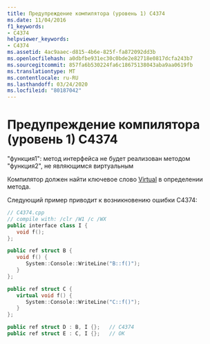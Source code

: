 ```yaml
---
title: Предупреждение компилятора (уровень 1) C4374
ms.date: 11/04/2016
f1_keywords:
- C4374
helpviewer_keywords:
- C4374
ms.assetid: 4ac9aaec-d815-4b6e-825f-fa872092dd3b
ms.openlocfilehash: a0dbfbe931ec30c0bde2e82718e0817dcfa243b7
ms.sourcegitcommit: 857fa6b530224fa6c18675138043aba9aa0619fb
ms.translationtype: MT
ms.contentlocale: ru-RU
ms.lasthandoff: 03/24/2020
ms.locfileid: "80187042"
---
```

# <a name="compiler-warning-level-1-c4374"></a>Предупреждение компилятора (уровень 1) C4374

"функция1": метод интерфейса не будет реализован методом "функция2", не являющимся виртуальным

Компилятор должен найти ключевое слово [Virtual](../../cpp/virtual-specifier.md) в определении метода.

Следующий пример приводит к возникновению ошибки C4374:

```cpp
// C4374.cpp
// compile with: /clr /W1 /c /WX
public interface class I {
   void f();
};

public ref struct B {
   void f() {
      System::Console::WriteLine("B::f()");
   }
};

public ref struct C {
   virtual void f() {
      System::Console::WriteLine("C::f()");
   }
};

public ref struct D : B, I {};   // C4374
public ref struct E : C, I {};   // OK
```
